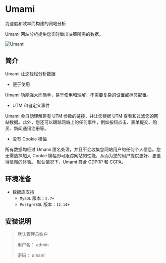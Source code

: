 # Umami

为速度和效率而构建的网站分析

Umami 网站分析提供您实时做出决策所需的数据。

![Umami](https://umami.is/images/app.jpg)

## 简介

Umami 让您轻松分析数据

+ 便于使用

Umami 功能强大而简单，易于使用和理解，不需要复杂的设置或标签配置。

+ UTM 和自定义事件

Umami 会自动理解带有 UTM 参数的链接，并让您根据 UTM 查看和过滤您的网站数据。此外，您还可以跟踪网站上的任何事件，例如按钮点击、表单提交、购买、新闻通讯注册等。

+ 没有 Cookie 横幅

所有数据均经过 Umami 匿名处理，并且不会收集您网站用户的任何个人信息。您无需选择加入 Cookie
横幅即可跟踪网站的性能，从而为您的用户提供更好、更值得信赖的体验。
默认情况下，Umami 符合 GDPRP 和 CCPA。

## 环境准备

+ 数据库支持
    + `MySQL` 版本：`5.7+`
    + `PostgreSQL` 版本：`12.14+`

## 安装说明

> 默认管理员帐户
>
> 用户名： admin
>
> 密码： umami
